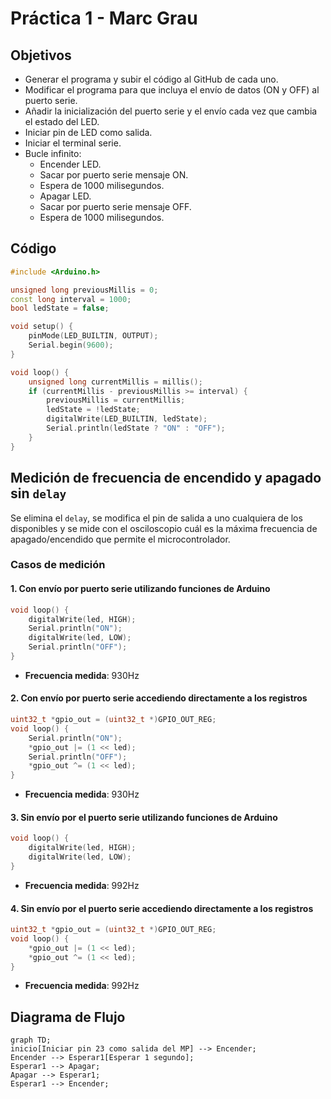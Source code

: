 # Práctica 1 - Marc Grau

## Objetivos

- Generar el programa y subir el código al GitHub de cada uno.
- Modificar el programa para que incluya el envío de datos (ON y OFF) al puerto serie.
- Añadir la inicialización del puerto serie y el envío cada vez que cambia el estado del LED.
- Iniciar pin de LED como salida.
- Iniciar el terminal serie.
- Bucle infinito:
  - Encender LED.
  - Sacar por puerto serie mensaje ON.
  - Espera de 1000 milisegundos.
  - Apagar LED.
  - Sacar por puerto serie mensaje OFF.
  - Espera de 1000 milisegundos.

## Código

```cpp
#include <Arduino.h>

unsigned long previousMillis = 0;
const long interval = 1000;
bool ledState = false;

void setup() {
    pinMode(LED_BUILTIN, OUTPUT);
    Serial.begin(9600);
}

void loop() {
    unsigned long currentMillis = millis();
    if (currentMillis - previousMillis >= interval) {
        previousMillis = currentMillis;
        ledState = !ledState;
        digitalWrite(LED_BUILTIN, ledState);
        Serial.println(ledState ? "ON" : "OFF");
    }
}
```

## Medición de frecuencia de encendido y apagado sin `delay`

Se elimina el `delay`, se modifica el pin de salida a uno cualquiera de los disponibles y se mide con el osciloscopio cuál es la máxima frecuencia de apagado/encendido que permite el microcontrolador.

### Casos de medición

#### 1. Con envío por puerto serie utilizando funciones de Arduino

```cpp
void loop() {
    digitalWrite(led, HIGH);
    Serial.println("ON");
    digitalWrite(led, LOW);
    Serial.println("OFF");
}
```

- **Frecuencia medida**: 930Hz

#### 2. Con envío por puerto serie accediendo directamente a los registros

```cpp
uint32_t *gpio_out = (uint32_t *)GPIO_OUT_REG;
void loop() {
    Serial.println("ON");
    *gpio_out |= (1 << led);
    Serial.println("OFF");
    *gpio_out ^= (1 << led);
}
```

- **Frecuencia medida**: 930Hz

#### 3. Sin envío por el puerto serie utilizando funciones de Arduino

```cpp
void loop() {
    digitalWrite(led, HIGH);
    digitalWrite(led, LOW);
}
```

- **Frecuencia medida**: 992Hz

#### 4. Sin envío por el puerto serie accediendo directamente a los registros

```cpp
uint32_t *gpio_out = (uint32_t *)GPIO_OUT_REG;
void loop() {
    *gpio_out |= (1 << led);
    *gpio_out ^= (1 << led);
}
```

- **Frecuencia medida**: 992Hz

## Diagrama de Flujo

```mermaid
graph TD;
inicio[Iniciar pin 23 como salida del MP] --> Encender;
Encender --> Esperar1[Esperar 1 segundo];
Esperar1 --> Apagar;
Apagar --> Esperar1;
Esperar1 --> Encender;
